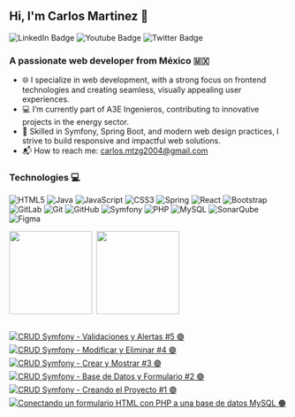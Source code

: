 ## Hi, I'm Carlos Martinez  👾
<div id="badges">
  <a href="https://www.linkedin.com/in/carlos-mtzg/" target="_blank" style="text-decoration: none">
    <img src="https://img.shields.io/badge/LinkedIn-8B89CC?style=for-the-badge&logo=linkedin&logoColor=white" alt="LinkedIn Badge"/>
  </a>
  <a href="https://www.youtube.com/@gregd3v" target="_blank" style="text-decoration: none">
    <img src="https://img.shields.io/badge/YouTube-8B89CC?style=for-the-badge&logo=youtube&logoColor=white" alt="Youtube Badge"/>
  </a>
  <a href="https://www.instagram.com/carlos_mart_go/" target="_blank" style="text-decoration: none">
    <img src="https://img.shields.io/badge/Instagram-8B89CC.svg?style=for-the-badge&logo=Instagram&logoColor=white" alt="Twitter Badge">
  </a>
</div>

### A passionate web developer from México 🇲🇽
* 🌐 I specialize in web development, with a strong focus on frontend technologies and creating seamless, visually appealing user experiences.
* 💻 I’m currently part of A3E Ingenieros, contributing to innovative projects in the energy sector.
* 🚀 Skilled in Symfony, Spring Boot, and modern web design practices, I strive to build responsive and impactful web solutions.
* 📬 How to reach me: carlos.mtzg2004@gmail.com


### Technologies 💻
![HTML5](https://img.shields.io/badge/html5-3C3C3D.svg?style=for-the-badge&logo=html5&logoColor=white)
![Java](https://img.shields.io/badge/java-8B89CC.svg?style=for-the-badge&logo=openjdk&logoColor=white)
![JavaScript](https://img.shields.io/badge/javascript-3C3C3D.svg?style=for-the-badge&logo=javascript&logoColor=white)
![CSS3](https://img.shields.io/badge/css3-8B89CC.svg?style=for-the-badge&logo=css3&logoColor=white)
![Spring](https://img.shields.io/badge/spring-3C3C3D.svg?style=for-the-badge&logo=spring&logoColor=white)
![React](https://img.shields.io/badge/react-8B89CC.svg?style=for-the-badge&logo=react&logoColor=white)
![Bootstrap](https://img.shields.io/badge/bootstrap-8B89CC.svg?style=for-the-badge&logo=bootstrap&logoColor=white)
![GitLab](https://img.shields.io/badge/gitlab-3C3C3D.svg?style=for-the-badge&logo=gitlab&logoColor=white)
![Git](https://img.shields.io/badge/git-8B89CC.svg?style=for-the-badge&logo=git&logoColor=white)
![GitHub](https://img.shields.io/badge/github-3C3C3D.svg?style=for-the-badge&logo=github&logoColor=white)
![Symfony](https://img.shields.io/badge/symfony-8B89CC.svg?style=for-the-badge&logo=symfony&logoColor=white)
![PHP](https://img.shields.io/badge/php-3C3C3D.svg?style=for-the-badge&logo=php&logoColor=white)
![MySQL](https://img.shields.io/badge/mysql-3C3C3D.svg?style=for-the-badge&logo=mysql&logoColor=white)
![SonarQube](https://img.shields.io/badge/SonarQube-8B89CC?style=for-the-badge&logo=sonarqube&logoColor=4E9BCD)
![Figma](https://img.shields.io/badge/figma-3C3C3D.svg?style=for-the-badge&logo=figma&logoColor=white)


<div style="display: flex; gap: 8px">
<img height=150 align="center" src="https://github-readme-stats.vercel.app/api?username=Carlos-Mtzg&theme=midnight-purple&show_icons=true&hide_border=true&count_private=true" />
<img height=150 align="center" src="https://github-readme-stats.vercel.app/api/top-langs?username=Carlos-Mtzg&theme=midnight-purple&show_icons=true&hide_border=true&count_private=true&layout=compact&langs_count=8&card_width=300" />
</div>

</br>

<!-- BEGIN YOUTUBE-CARDS -->
[![CRUD Symfony - Validaciones y Alertas #5 🟣](https://ytcards.demolab.com/?id=qNZVFl5sbpU&title=CRUD+Symfony+-+Validaciones+y+Alertas+%235+%F0%9F%9F%A3&lang=en&timestamp=1722628806&background_color=%230d1117&title_color=%23ffffff&stats_color=%23dedede&max_title_lines=1&width=250&border_radius=5 "CRUD Symfony - Validaciones y Alertas #5 🟣")](https://www.youtube.com/watch?v=qNZVFl5sbpU)
[![CRUD Symfony - Modificar y Eliminar #4 🟣](https://ytcards.demolab.com/?id=KAZmtVaZgDw&title=CRUD+Symfony+-+Modificar+y+Eliminar+%234+%F0%9F%9F%A3&lang=en&timestamp=1722542406&background_color=%230d1117&title_color=%23ffffff&stats_color=%23dedede&max_title_lines=1&width=250&border_radius=5 "CRUD Symfony - Modificar y Eliminar #4 🟣")](https://www.youtube.com/watch?v=KAZmtVaZgDw)
[![CRUD Symfony - Crear y Mostrar #3 🟣](https://ytcards.demolab.com/?id=oixhaj5gFdc&title=CRUD+Symfony+-+Crear+y+Mostrar+%233+%F0%9F%9F%A3&lang=en&timestamp=1722456006&background_color=%230d1117&title_color=%23ffffff&stats_color=%23dedede&max_title_lines=1&width=250&border_radius=5 "CRUD Symfony - Crear y Mostrar #3 🟣")](https://www.youtube.com/watch?v=oixhaj5gFdc)
[![CRUD Symfony - Base de Datos y Formulario #2 🟣](https://ytcards.demolab.com/?id=4yZmWxRk3FM&title=CRUD+Symfony+-+Base+de+Datos+y+Formulario+%232+%F0%9F%9F%A3&lang=en&timestamp=1722369601&background_color=%230d1117&title_color=%23ffffff&stats_color=%23dedede&max_title_lines=1&width=250&border_radius=5 "CRUD Symfony - Base de Datos y Formulario #2 🟣")](https://www.youtube.com/watch?v=4yZmWxRk3FM)
[![CRUD Symfony - Creando el Proyecto #1 🟣](https://ytcards.demolab.com/?id=tzd-feg3Q5U&title=CRUD+Symfony+-+Creando+el+Proyecto+%231+%F0%9F%9F%A3&lang=en&timestamp=1722283227&background_color=%230d1117&title_color=%23ffffff&stats_color=%23dedede&max_title_lines=1&width=250&border_radius=5 "CRUD Symfony - Creando el Proyecto #1 🟣")](https://www.youtube.com/watch?v=tzd-feg3Q5U)
[![Conectando un formulario HTML con PHP a una base de datos MySQL 🟠](https://ytcards.demolab.com/?id=AAxcFCftLDk&title=Conectando+un+formulario+HTML+con+PHP+a+una+base+de+datos+MySQL+%F0%9F%9F%A0&lang=en&timestamp=1714873500&background_color=%230d1117&title_color=%23ffffff&stats_color=%23dedede&max_title_lines=1&width=250&border_radius=5 "Conectando un formulario HTML con PHP a una base de datos MySQL 🟠")](https://www.youtube.com/watch?v=AAxcFCftLDk)
<!-- END YOUTUBE-CARDS -->
